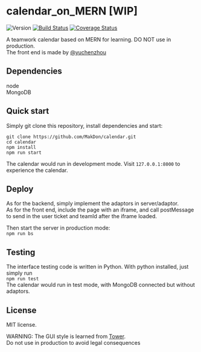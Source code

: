 # calendar_on_MERN \[WIP]

![Version][version-badge] [![Build Status][travis-badge]][travis-link] [![Coverage Status][coverage-badge]][coverage-link]

A teamwork calendar based on MERN for learning. DO NOT use in production.  
The front end is made by [@yuchenzhou](https://github.com/yuchenzhou)

## Dependencies

node  
MongoDB


## Quick start

Simply git clone this repository, install dependencies and start:
```
git clone https://github.com/MakDon/calendar.git  
cd calendar  
npm install  
npm run start
```
The calendar would run in development mode. Visit `127.0.0.1:8000` to experience the calendar.

## Deploy

As for the backend, simply implement the adaptors in server/adaptor.  
As for the front end, include the page with an iframe, and call postMessage to send in the user ticket and teamId after the iframe loaded.

Then start the server in production mode:  
`npm run bs`

## Testing

The interface testing code is written in Python. With python installed, just simply run  
`npm run test`  
The calendar would run in test mode, with MongoDB connected but without adaptors.

## License

MIT license.  

WARNING: The GUI style is learned from [Tower](https://tower.im/).   
Do not use in production to avoid legal consequences

[travis-badge]:    https://travis-ci.com/MakDon/calendar.svg?branch=master
[travis-link]:     https://travis-ci.com/MakDon/calendar
[version-badge]:   https://img.shields.io/badge/version-0.1.0-blue.svg
[coverage-badge]:  https://coveralls.io/repos/github/MakDon/calendar/badge.svg?branch=master
[coverage-link]:   https://coveralls.io/github/MakDon/calendar?branch=master

